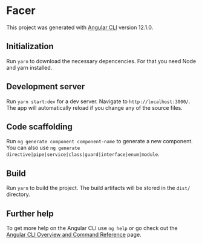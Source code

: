 # Facer

This project was generated with [Angular CLI](https://github.com/angular/angular-cli) version 12.1.0.

## Initialization

Run `yarn` to download the necessary depencencies. For that you need Node and yarn installed.

## Development server

Run `yarn start:dev` for a dev server. Navigate to `http://localhost:3000/`. The app will automatically reload if you change any of the source files.

## Code scaffolding

Run `ng generate component component-name` to generate a new component. You can also use `ng generate directive|pipe|service|class|guard|interface|enum|module`.

## Build

Run `yarn` to build the project. The build artifacts will be stored in the `dist/` directory.

## Further help

To get more help on the Angular CLI use `ng help` or go check out the [Angular CLI Overview and Command Reference](https://angular.io/cli) page.
